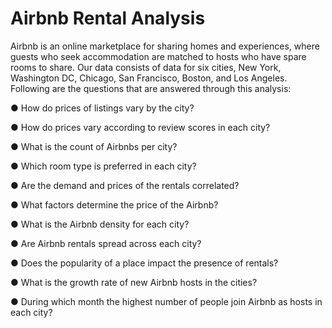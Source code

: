 # Airbnb Rental Analysis

Airbnb is an online marketplace for sharing homes and experiences, where
guests who seek accommodation are matched to hosts who have spare rooms to share. Our data consists of
data for six cities, New York, Washington DC, Chicago, San Francisco, Boston, and Los Angeles.
Following are the questions that are answered through this analysis:

● How do prices of listings vary by the city?

● How do prices vary according to review scores in each city?

● What is the count of Airbnbs per city?

● Which room type is preferred in each city?

● Are the demand and prices of the rentals correlated?

● What factors determine the price of the Airbnb?

● What is the Airbnb density for each city?

● Are Airbnb rentals spread across each city?

● Does the popularity of a place impact the presence of rentals?

● What is the growth rate of new Airbnb hosts in the cities?

● During which month the highest number of people join Airbnb as hosts in each city?

